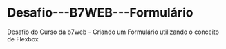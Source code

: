 # Desafio---B7WEB---Formulário
Desafio do Curso da b7web - Criando um Formulário utilizando o conceito de Flexbox


